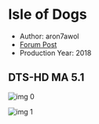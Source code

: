 # Isle of Dogs

* Author: aron7awol
* [Forum Post](https://www.avsforum.com/threads/bass-eq-for-filtered-movies.2995212/post-58049664)
* Production Year: 2018

## DTS-HD MA 5.1

![img 0](https://i.imgur.com/7mbguhx.jpg)

![img 1](https://i.imgur.com/WgwMUpy.png)

